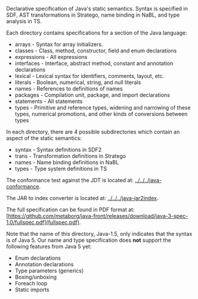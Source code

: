 Declarative specification of Java's static semantics.
Syntax is specified in SDF, AST transformations in Stratego, name binding in NaBL, and type analysis in TS.


Each directory contains specifications for a section of the Java language:

* arrays  - Syntax for array initializers.
* classes - Class, method, constructor, field and enum declarations
* expressions - All expressions
* interfaces - Interface, abstract method, constant and annotation declarations
* lexical - Lexical syntax for identifiers, comments, layout, etc.
* literals - Boolean, numerical, string, and null literals
* names - References to definitions of names
* packages - Compilation unit, package, and import declarations
* statements - All statements
* types - Primitive and reference types, widening and narrowing of these types, numerical promotions, and other kinds of conversions between types


In each directory, there are 4 possible subdirectories which contain an aspect of the static semantics:

* syntax - Syntax definitions in SDF2
* trans - Transformation definitions in Stratego
* names - Name binding definitions in NaBL
* types - Type system definitions in TS

The conformance test against the JDT is located at: [../../../java-conformance](java-conformance).

The JAR to index converter is located at: [../../../java-jar2index](jar2index).

The full specification can be found in PDF format at: [https://github.com/metaborg/java-front/releases/download/java-3-spec-1.0/fullspec.pdf](fullspec.pdf).


Note that the name of this directory, Java-1.5, only indicates that the syntax is of Java 5.
Our name and type specification does __not__ support the following features from Java 5 yet:

* Enum declarations
* Annotation declarations
* Type parameters (generics)
* Boxing/unboxing
* Foreach loop
* Static imports
